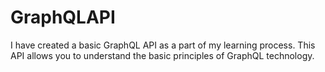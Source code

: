 # GraphQLAPI
I have created a basic GraphQL API as a part of my learning process. This API allows you to understand the basic principles of GraphQL technology.
